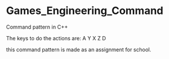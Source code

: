# Games_Engineering_Command
Command pattern in C++

The keys to do the actions are:
A
Y
X
Z
D

this command pattern is made as an assignment for school.
